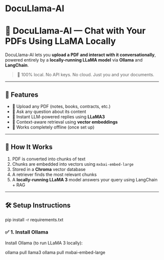 # DocuLlama-AI
# 📄 DocuLlama-AI — Chat with Your PDFs Using LLaMA Locally

DocuLlama-AI lets you **upload a PDF and interact with it conversationally**, powered entirely by a **locally-running LLaMA model** via **Ollama** and **LangChain**.

> 🔐 100% local. No API keys. No cloud. Just you and your documents.

---

## 🚀 Features

- 📁 Upload any PDF (notes, books, contracts, etc.)
- 🧠 Ask any question about its content
- 💬 Instant LLM-powered replies using **LLaMA3**
- 🔎 Context-aware retrieval using **vector embeddings**
- 🔌 Works completely offline (once set up)

---

## 🧠 How It Works

1. PDF is converted into chunks of text  
2. Chunks are embedded into vectors using `mxbai-embed-large`  
3. Stored in a **Chroma** vector database  
4. A retriever finds the most relevant chunks  
5. A **locally-running LLaMA 3** model answers your query using LangChain + RAG

---

## 🛠️ Setup Instructions
pip install -r requirements.txt

### ✅ 1. Install Ollama

Install Ollama (to run LLaMA 3 locally):

ollama pull llama3
ollama pull mxbai-embed-large




